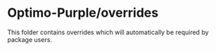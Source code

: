 # Optimo-Purple/overrides

This folder contains overrides which will automatically be required by package users.
